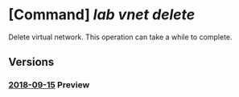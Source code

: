 # [Command] _lab vnet delete_

Delete virtual network. This operation can take a while to complete.

## Versions

### [2018-09-15](/Resources/mgmt-plane/L3N1YnNjcmlwdGlvbnMve30vcmVzb3VyY2Vncm91cHMve30vcHJvdmlkZXJzL21pY3Jvc29mdC5kZXZ0ZXN0bGFiL2xhYnMve30vdmlydHVhbG5ldHdvcmtzL3t9/2018-09-15.xml) **Preview**

<!-- mgmt-plane /subscriptions/{}/resourcegroups/{}/providers/microsoft.devtestlab/labs/{}/virtualnetworks/{} 2018-09-15 -->
